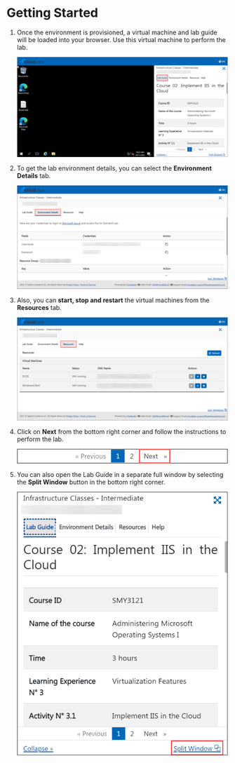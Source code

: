 # Getting Started

1. Once the environment is provisioned, a virtual machine and lab guide will be loaded into your browser. Use this virtual machine to perform the lab.

    ![image](../media/lab02-gs1.png)
    
2. To get the lab environment details, you can select the **Environment Details** tab.

    ![image](../media/lab02-gs2.png)

3. Also, you can **start, stop and restart** the virtual machines from the **Resources** tab.
    
    ![image](../media/lab02-gs3.png)
    
4. Click on **Next** from the bottom right corner and follow the instructions to perform the lab.

    ![image](../media/lab01-gs4.png)
    
5. You can also open the Lab Guide in a separate full window by selecting the **Split Window** button in the bottom right corner.

    ![image](../media/lab02-gs5.png)
    

